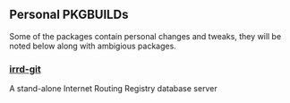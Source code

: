 ## Personal PKGBUILDs
Some of the packages contain personal changes and tweaks, they will be noted below along with ambigious packages.

### [irrd-git](https://github.com/irrdnet/irrd)
A stand-alone Internet Routing Registry database server
